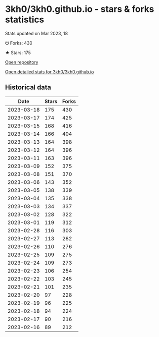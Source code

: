 # 3kh0/3kh0.github.io - stars & forks statistics

Stats updated on Mar 2023, 18

☋ Forks: 430

★ Stars: 175

[Open repository](https://github.com/3kh0/3kh0.github.io)

[Open detailed stats for 3kh0/3kh0.github.io](https://reviewgithub.com/rep/3kh0/3kh0.github.io)

## Historical data
| Date | Stars | Forks |
|------|-------|-------|
| 2023-03-18 | 175 | 430 | 
| 2023-03-17 | 174 | 425 | 
| 2023-03-15 | 168 | 416 | 
| 2023-03-14 | 166 | 404 | 
| 2023-03-13 | 164 | 398 | 
| 2023-03-12 | 164 | 396 | 
| 2023-03-11 | 163 | 396 | 
| 2023-03-09 | 152 | 375 | 
| 2023-03-08 | 151 | 370 | 
| 2023-03-06 | 143 | 352 | 
| 2023-03-05 | 138 | 339 | 
| 2023-03-04 | 135 | 338 | 
| 2023-03-03 | 134 | 337 | 
| 2023-03-02 | 128 | 322 | 
| 2023-03-01 | 119 | 312 | 
| 2023-02-28 | 116 | 303 | 
| 2023-02-27 | 113 | 282 | 
| 2023-02-26 | 110 | 276 | 
| 2023-02-25 | 109 | 275 | 
| 2023-02-24 | 109 | 273 | 
| 2023-02-23 | 106 | 254 | 
| 2023-02-22 | 103 | 245 | 
| 2023-02-21 | 101 | 235 | 
| 2023-02-20 | 97 | 228 | 
| 2023-02-19 | 96 | 225 | 
| 2023-02-18 | 94 | 224 | 
| 2023-02-17 | 90 | 216 | 
| 2023-02-16 | 89 | 212 | 

